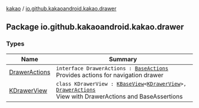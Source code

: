 [kakao](../index.md) / [io.github.kakaoandroid.kakao.drawer](./index.md)

## Package io.github.kakaoandroid.kakao.drawer

### Types

| Name | Summary |
|---|---|
| [DrawerActions](-drawer-actions/index.md) | `interface DrawerActions : `[`BaseActions`](../io.github.kakaoandroid.kakao.common.actions/-base-actions/index.md)<br>Provides actions for navigation drawer |
| [KDrawerView](-k-drawer-view/index.md) | `class KDrawerView : `[`KBaseView`](../io.github.kakaoandroid.kakao.common.views/-k-base-view/index.md)`<`[`KDrawerView`](-k-drawer-view/index.md)`>, `[`DrawerActions`](-drawer-actions/index.md)<br>View with DrawerActions and BaseAssertions |
